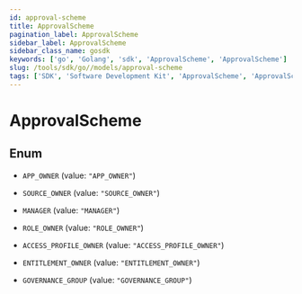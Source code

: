 ```yaml
---
id: approval-scheme
title: ApprovalScheme
pagination_label: ApprovalScheme
sidebar_label: ApprovalScheme
sidebar_class_name: gosdk
keywords: ['go', 'Golang', 'sdk', 'ApprovalScheme', 'ApprovalScheme'] 
slug: /tools/sdk/go//models/approval-scheme
tags: ['SDK', 'Software Development Kit', 'ApprovalScheme', 'ApprovalScheme']
---
```


# ApprovalScheme

## Enum


* `APP_OWNER` (value: `"APP_OWNER"`)

* `SOURCE_OWNER` (value: `"SOURCE_OWNER"`)

* `MANAGER` (value: `"MANAGER"`)

* `ROLE_OWNER` (value: `"ROLE_OWNER"`)

* `ACCESS_PROFILE_OWNER` (value: `"ACCESS_PROFILE_OWNER"`)

* `ENTITLEMENT_OWNER` (value: `"ENTITLEMENT_OWNER"`)

* `GOVERNANCE_GROUP` (value: `"GOVERNANCE_GROUP"`)


